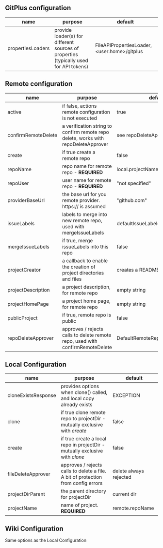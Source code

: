 ## GitPlus configuration

| name                  | purpose                                                                              | default                   |
|-----------------------|--------------------------------------------------------------------------------------|---------------------------|
| propertiesLoaders  | provide loader(s) for different sources of properties (typically used for API tokens)            | FileAPIPropertiesLoader, <user.home>/gitplus  |



## Remote configuration


| name                  | purpose                                                                              | default                   |
|-----------------------|--------------------------------------------------------------------------------------|---------------------------|
| active                | if false, actions remote configuration is not executed                               | true                      |
| confirmRemoteDelete   | a verification string to confirm remote repo delete, works with repoDeleteApprover   | see repoDeleteApprover    |
| create                | if true create a remote repo                                                         | false                     |
| repoName              | repo name for remote repo - **REQUIRED**                                             | local.projectName         |
| repoUser              | user name for remote repo - **REQUIRED**                                             | "not specified"           |
| providerBaseUrl       | the base url for you remote provider. https:// is assumed                            | "github.com"              |
| issueLabels           | labels to merge into new remote repo, used with mergeIssueLabels                     | defaultIssueLabels        |
| mergeIssueLabels      | if true, merge issueLabels into this repo                                            | false                     |
| projectCreator        | a callback to enable the creation of project directories and files                   | creates a README.md       |
| projectDescription    | a project description, for remote repo                                               | empty string              |
| projectHomePage       | a project home page, for remote repo                                                 | empty string              |
| publicProject         | if true, remote repo is public                                                       | false                     |
| repoDeleteApprover    | approves / rejects calls to delete remote repo, used with confirmRemoteDelete        | DefaultRemoteRepoDeleteApprover |



## Local Configuration

| name                  | purpose                                                                              | default                   |
|-----------------------|--------------------------------------------------------------------------------------|---------------------------|
| cloneExistsResponse   | provides options when clone() called, and local copy already exists                  | EXCEPTION                 |
| clone                 | if true clone remote repo to projectDir   - mutually exclusive with *create*         | false                     |
| create                | if true create a local repo in projectDir - mutually exclusive with *clone*          | false                     |
| fileDeleteApprover    | approves / rejects calls to delete a file. A bit of protection from config errors    | delete always rejected    |
| projectDirParent      | the parent directory for projectDir                                                  | current dir               |
| projectName           | name of project.    **REQUIRED**                               | remote.repoName           |



## Wiki Configuration

Same options as the Local Configuration